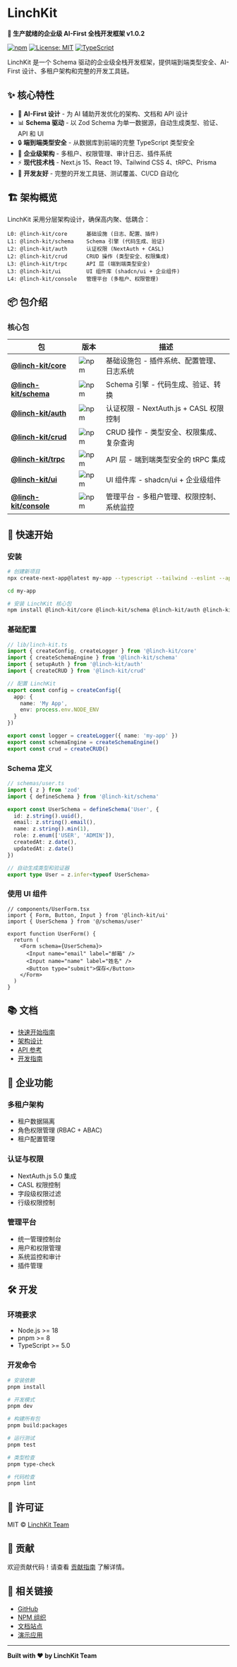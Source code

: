 # LinchKit

**🚀 生产就绪的企业级 AI-First 全栈开发框架 v1.0.2**

[![npm](https://img.shields.io/npm/v/@linch-kit/core)](https://www.npmjs.com/package/@linch-kit/core)
[![License: MIT](https://img.shields.io/badge/License-MIT-yellow.svg)](https://opensource.org/licenses/MIT)
[![TypeScript](https://img.shields.io/badge/TypeScript-5.8.3-blue)](https://www.typescriptlang.org/)

LinchKit 是一个 Schema 驱动的企业级全栈开发框架，提供端到端类型安全、AI-First 设计、多租户架构和完整的开发工具链。

## ✨ 核心特性

- 🧠 **AI-First 设计** - 为 AI 辅助开发优化的架构、文档和 API 设计
- 📊 **Schema 驱动** - 以 Zod Schema 为单一数据源，自动生成类型、验证、API 和 UI
- 🔒 **端到端类型安全** - 从数据库到前端的完整 TypeScript 类型安全
- 🏢 **企业级架构** - 多租户、权限管理、审计日志、插件系统
- ⚡ **现代技术栈** - Next.js 15、React 19、Tailwind CSS 4、tRPC、Prisma
- 🔧 **开发友好** - 完整的开发工具链、测试覆盖、CI/CD 自动化

## 🏗️ 架构概览

LinchKit 采用分层架构设计，确保高内聚、低耦合：

```
L0: @linch-kit/core      基础设施 (日志、配置、插件)
L1: @linch-kit/schema    Schema 引擎 (代码生成、验证)
L2: @linch-kit/auth      认证权限 (NextAuth + CASL)
L2: @linch-kit/crud      CRUD 操作 (类型安全、权限集成)
L3: @linch-kit/trpc      API 层 (端到端类型安全)
L3: @linch-kit/ui        UI 组件库 (shadcn/ui + 企业组件)
L4: @linch-kit/console   管理平台 (多租户、权限管理)
```

## 📦 包介绍

### 核心包

| 包 | 版本 | 描述 |
|---|---|---|
| **[@linch-kit/core](https://www.npmjs.com/package/@linch-kit/core)** | ![npm](https://img.shields.io/npm/v/@linch-kit/core) | 基础设施包 - 插件系统、配置管理、日志系统 |
| **[@linch-kit/schema](https://www.npmjs.com/package/@linch-kit/schema)** | ![npm](https://img.shields.io/npm/v/@linch-kit/schema) | Schema 引擎 - 代码生成、验证、转换 |
| **[@linch-kit/auth](https://www.npmjs.com/package/@linch-kit/auth)** | ![npm](https://img.shields.io/npm/v/@linch-kit/auth) | 认证权限 - NextAuth.js + CASL 权限控制 |
| **[@linch-kit/crud](https://www.npmjs.com/package/@linch-kit/crud)** | ![npm](https://img.shields.io/npm/v/@linch-kit/crud) | CRUD 操作 - 类型安全、权限集成、复杂查询 |
| **[@linch-kit/trpc](https://www.npmjs.com/package/@linch-kit/trpc)** | ![npm](https://img.shields.io/npm/v/@linch-kit/trpc) | API 层 - 端到端类型安全的 tRPC 集成 |
| **[@linch-kit/ui](https://www.npmjs.com/package/@linch-kit/ui)** | ![npm](https://img.shields.io/npm/v/@linch-kit/ui) | UI 组件库 - shadcn/ui + 企业级组件 |
| **[@linch-kit/console](https://www.npmjs.com/package/@linch-kit/console)** | ![npm](https://img.shields.io/npm/v/@linch-kit/console) | 管理平台 - 多租户管理、权限控制、系统监控 |

## 🚀 快速开始

### 安装

```bash
# 创建新项目
npx create-next-app@latest my-app --typescript --tailwind --eslint --app

cd my-app

# 安装 LinchKit 核心包
npm install @linch-kit/core @linch-kit/schema @linch-kit/auth @linch-kit/crud @linch-kit/trpc @linch-kit/ui
```

### 基础配置

```typescript
// lib/linch-kit.ts
import { createConfig, createLogger } from '@linch-kit/core'
import { createSchemaEngine } from '@linch-kit/schema'
import { setupAuth } from '@linch-kit/auth'
import { createCRUD } from '@linch-kit/crud'

// 配置 LinchKit
export const config = createConfig({
  app: {
    name: 'My App',
    env: process.env.NODE_ENV
  }
})

export const logger = createLogger({ name: 'my-app' })
export const schemaEngine = createSchemaEngine()
export const crud = createCRUD()
```

### Schema 定义

```typescript
// schemas/user.ts
import { z } from 'zod'
import { defineSchema } from '@linch-kit/schema'

export const UserSchema = defineSchema('User', {
  id: z.string().uuid(),
  email: z.string().email(),
  name: z.string().min(1),
  role: z.enum(['USER', 'ADMIN']),
  createdAt: z.date(),
  updatedAt: z.date()
})

// 自动生成类型和验证器
export type User = z.infer<typeof UserSchema>
```

### 使用 UI 组件

```tsx
// components/UserForm.tsx
import { Form, Button, Input } from '@linch-kit/ui'
import { UserSchema } from '@/schemas/user'

export function UserForm() {
  return (
    <Form schema={UserSchema}>
      <Input name="email" label="邮箱" />
      <Input name="name" label="姓名" />
      <Button type="submit">保存</Button>
    </Form>
  )
}
```

## 📚 文档

- [快速开始指南](./docs/quick-start.md)
- [架构设计](./ai-context/zh/current/module-architecture-design.md)
- [API 参考](./ai-context/zh/current/packages-api-reference.md)
- [开发指南](./ai-context/zh/current/development-constraints.md)

## 🏢 企业功能

### 多租户架构
- 租户数据隔离
- 角色权限管理 (RBAC + ABAC)
- 租户配置管理

### 认证与权限
- NextAuth.js 5.0 集成
- CASL 权限控制
- 字段级权限过滤
- 行级权限控制

### 管理平台
- 统一管理控制台
- 用户和权限管理
- 系统监控和审计
- 插件管理

## 🛠️ 开发

### 环境要求

- Node.js >= 18
- pnpm >= 8
- TypeScript >= 5.0

### 开发命令

```bash
# 安装依赖
pnpm install

# 开发模式
pnpm dev

# 构建所有包
pnpm build:packages

# 运行测试
pnpm test

# 类型检查
pnpm type-check

# 代码检查
pnpm lint
```

## 📄 许可证

MIT © [LinchKit Team](https://github.com/laofahai/linch-kit)

## 🤝 贡献

欢迎贡献代码！请查看 [贡献指南](./CONTRIBUTING.md) 了解详情。

## 🔗 相关链接

- [GitHub](https://github.com/laofahai/linch-kit)
- [NPM 组织](https://www.npmjs.com/org/linch-kit)
- [文档站点](https://linch-kit.dev)
- [演示应用](https://demo.linch-kit.dev)

---

**Built with ❤️ by LinchKit Team**
